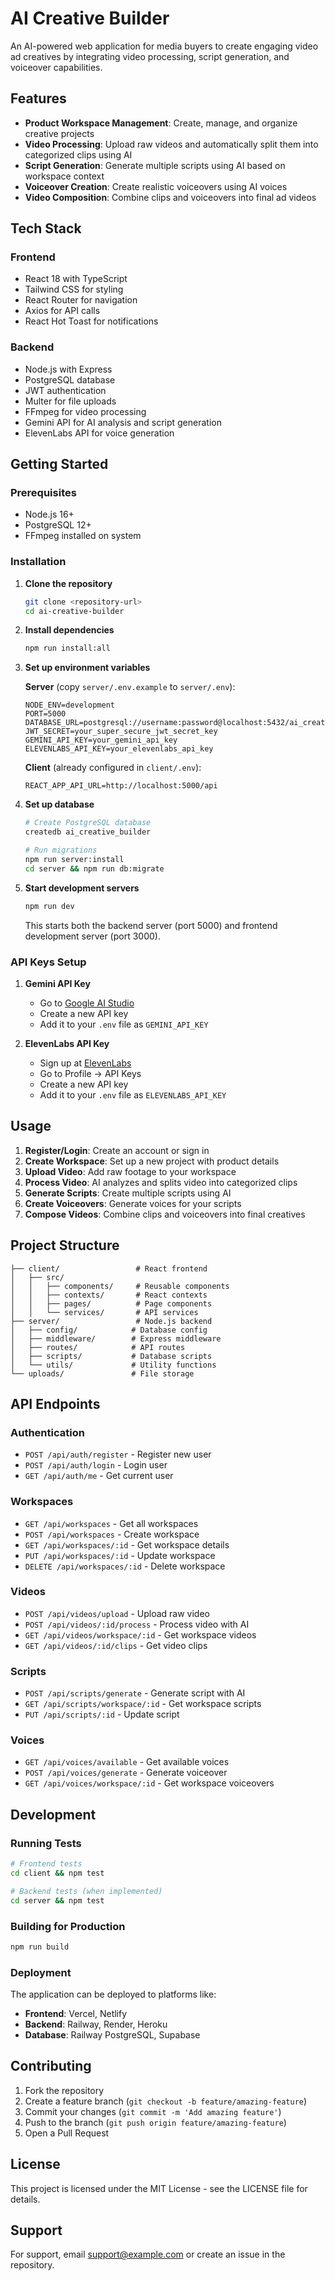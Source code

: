 # AI Creative Builder

An AI-powered web application for media buyers to create engaging video ad creatives by integrating video processing, script generation, and voiceover capabilities.

## Features

- **Product Workspace Management**: Create, manage, and organize creative projects
- **Video Processing**: Upload raw videos and automatically split them into categorized clips using AI
- **Script Generation**: Generate multiple scripts using AI based on workspace context
- **Voiceover Creation**: Create realistic voiceovers using AI voices
- **Video Composition**: Combine clips and voiceovers into final ad videos

## Tech Stack

### Frontend
- React 18 with TypeScript
- Tailwind CSS for styling
- React Router for navigation
- Axios for API calls
- React Hot Toast for notifications

### Backend
- Node.js with Express
- PostgreSQL database
- JWT authentication
- Multer for file uploads
- FFmpeg for video processing
- Gemini API for AI analysis and script generation
- ElevenLabs API for voice generation

## Getting Started

### Prerequisites
- Node.js 16+
- PostgreSQL 12+
- FFmpeg installed on system

### Installation

1. **Clone the repository**
   ```bash
   git clone <repository-url>
   cd ai-creative-builder
   ```

2. **Install dependencies**
   ```bash
   npm run install:all
   ```

3. **Set up environment variables**
   
   **Server** (copy `server/.env.example` to `server/.env`):
   ```env
   NODE_ENV=development
   PORT=5000
   DATABASE_URL=postgresql://username:password@localhost:5432/ai_creative_builder
   JWT_SECRET=your_super_secure_jwt_secret_key
   GEMINI_API_KEY=your_gemini_api_key
   ELEVENLABS_API_KEY=your_elevenlabs_api_key
   ```

   **Client** (already configured in `client/.env`):
   ```env
   REACT_APP_API_URL=http://localhost:5000/api
   ```

4. **Set up database**
   ```bash
   # Create PostgreSQL database
   createdb ai_creative_builder
   
   # Run migrations
   npm run server:install
   cd server && npm run db:migrate
   ```

5. **Start development servers**
   ```bash
   npm run dev
   ```

   This starts both the backend server (port 5000) and frontend development server (port 3000).

### API Keys Setup

1. **Gemini API Key**
   - Go to [Google AI Studio](https://makersuite.google.com/app/apikey)
   - Create a new API key
   - Add it to your `.env` file as `GEMINI_API_KEY`

2. **ElevenLabs API Key**
   - Sign up at [ElevenLabs](https://elevenlabs.io)
   - Go to Profile → API Keys
   - Create a new API key
   - Add it to your `.env` file as `ELEVENLABS_API_KEY`

## Usage

1. **Register/Login**: Create an account or sign in
2. **Create Workspace**: Set up a new project with product details
3. **Upload Video**: Add raw footage to your workspace
4. **Process Video**: AI analyzes and splits video into categorized clips
5. **Generate Scripts**: Create multiple scripts using AI
6. **Create Voiceovers**: Generate voices for your scripts
7. **Compose Videos**: Combine clips and voiceovers into final creatives

## Project Structure

```
├── client/                 # React frontend
│   ├── src/
│   │   ├── components/     # Reusable components
│   │   ├── contexts/       # React contexts
│   │   ├── pages/          # Page components
│   │   └── services/       # API services
├── server/                 # Node.js backend
│   ├── config/            # Database config
│   ├── middleware/        # Express middleware
│   ├── routes/            # API routes
│   ├── scripts/           # Database scripts
│   └── utils/             # Utility functions
└── uploads/               # File storage
```

## API Endpoints

### Authentication
- `POST /api/auth/register` - Register new user
- `POST /api/auth/login` - Login user
- `GET /api/auth/me` - Get current user

### Workspaces
- `GET /api/workspaces` - Get all workspaces
- `POST /api/workspaces` - Create workspace
- `GET /api/workspaces/:id` - Get workspace details
- `PUT /api/workspaces/:id` - Update workspace
- `DELETE /api/workspaces/:id` - Delete workspace

### Videos
- `POST /api/videos/upload` - Upload raw video
- `POST /api/videos/:id/process` - Process video with AI
- `GET /api/videos/workspace/:id` - Get workspace videos
- `GET /api/videos/:id/clips` - Get video clips

### Scripts
- `POST /api/scripts/generate` - Generate script with AI
- `GET /api/scripts/workspace/:id` - Get workspace scripts
- `PUT /api/scripts/:id` - Update script

### Voices
- `GET /api/voices/available` - Get available voices
- `POST /api/voices/generate` - Generate voiceover
- `GET /api/voices/workspace/:id` - Get workspace voiceovers

## Development

### Running Tests
```bash
# Frontend tests
cd client && npm test

# Backend tests (when implemented)
cd server && npm test
```

### Building for Production
```bash
npm run build
```

### Deployment
The application can be deployed to platforms like:
- **Frontend**: Vercel, Netlify
- **Backend**: Railway, Render, Heroku
- **Database**: Railway PostgreSQL, Supabase

## Contributing

1. Fork the repository
2. Create a feature branch (`git checkout -b feature/amazing-feature`)
3. Commit your changes (`git commit -m 'Add amazing feature'`)
4. Push to the branch (`git push origin feature/amazing-feature`)
5. Open a Pull Request

## License

This project is licensed under the MIT License - see the LICENSE file for details.

## Support

For support, email support@example.com or create an issue in the repository.
